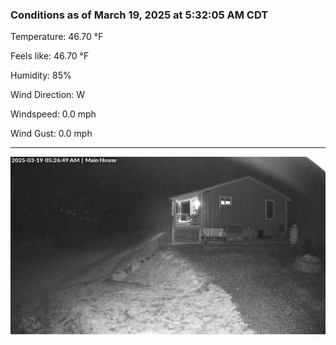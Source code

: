 ### Conditions as of March 19, 2025 at 5:32:05 AM CDT 

Temperature: 46.70 &deg;F

Feels like: 46.70 &deg;F

Humidity: 85%

Wind Direction: W

Windspeed: 0.0 mph

Wind Gust: 0.0 mph

---

<img src="./images/latest.jpeg"/>

